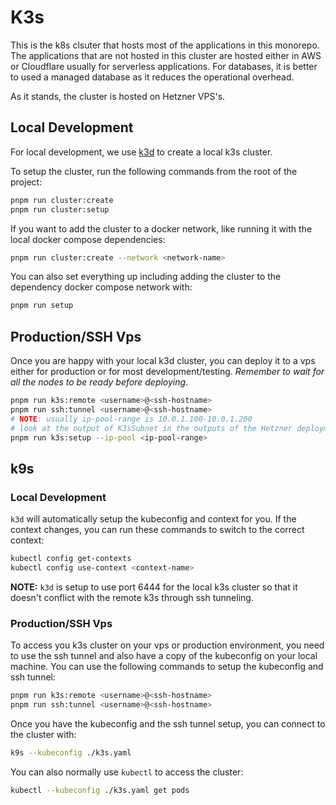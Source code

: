 # K3s

This is the k8s clsuter that hosts most of the applications in this monorepo. The applications that
are not hosted in this cluster are hosted either in AWS or Cloudflare usually for serverless
applications. For databases, it is better to used a managed database as it reduces the operational
overhead.

As it stands, the cluster is hosted on Hetzner VPS's.

## Local Development

For local development, we use [k3d](https://k3d.io/) to create a local k3s cluster.

To setup the cluster, run the following commands from the root of the project:

```sh
pnpm run cluster:create
pnpm run cluster:setup
```

If you want to add the cluster to a docker network, like running it with the local docker compose
dependencies:

```sh
pnpm run cluster:create --network <network-name>
```

You can also set everything up including adding the cluster to the dependency docker compose network
with:

```sh
pnpm run setup
```

## Production/SSH Vps

Once you are happy with your local k3d cluster, you can deploy it to a vps either for production or
for most development/testing. _Remember to wait for all the nodes to be ready before deploying_.

```sh
pnpm run k3s:remote <username>@<ssh-hostname>
pnpm run ssh:tunnel <username>@<ssh-hostname>
# NOTE: usually ip-pool-range is 10.0.1.100-10.0.1.200
# look at the output of K3sSubnet in the outputs of the Hetzner deployment
pnpm run k3s:setup --ip-pool <ip-pool-range>
```

## k9s

### Local Development

`k3d` will automatically setup the kubeconfig and context for you. If the context changes, you can
run these commands to switch to the correct context:

```sh
kubectl config get-contexts
kubectl config use-context <context-name>
```

**NOTE:** `k3d` is setup to use port 6444 for the local k3s cluster so that it doesn't conflict with
the remote k3s through ssh tunneling.

### Production/SSH Vps

To access you k3s cluster on your vps or production environment, you need to use the ssh tunnel and
also have a copy of the kubeconfig on your local machine. You can use the following commands to
setup the kubeconfig and ssh tunnel:

```sh
pnpm run k3s:remote <username>@<ssh-hostname>
pnpm run ssh:tunnel <username>@<ssh-hostname>
```

Once you have the kubeconfig and the ssh tunnel setup, you can connect to the cluster with:

```sh
k9s --kubeconfig ./k3s.yaml
```

You can also normally use `kubectl` to access the cluster:

```sh
kubectl --kubeconfig ./k3s.yaml get pods
```
